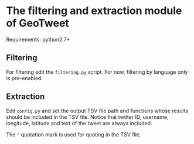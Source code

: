 # The filtering and extraction module of GeoTweet

Requirements:
python2.7*

## Filtering

For filtering edit the ```filtering.py``` script. For now, filtering by language only is pre-enabled.

## Extraction

Edit ```config.py``` and set the output TSV file path and functions whose results should be included in the TSV file. Notice that twitter ID, username, longitude, latitude and text of the tweet are always included.

The ```"``` quotation mark is used for quoting in the TSV file.
